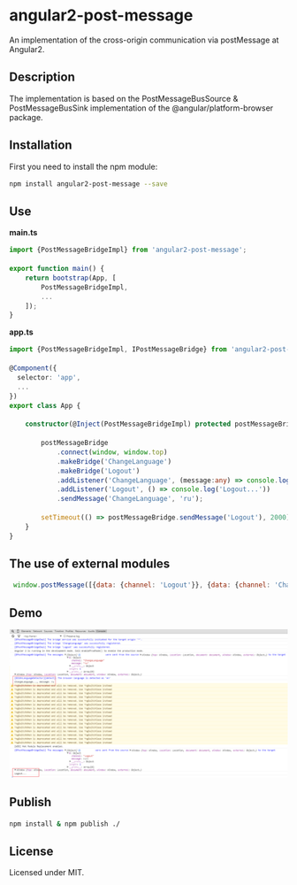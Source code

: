 # angular2-post-message

An implementation of the cross-origin communication via postMessage at Angular2.

## Description

The implementation is based on the PostMessageBusSource & PostMessageBusSink implementation of the @angular/platform-browser package.

## Installation

First you need to install the npm module:
```sh
npm install angular2-post-message --save
```

## Use

**main.ts**
```typescript
import {PostMessageBridgeImpl} from 'angular2-post-message';

export function main() {
    return bootstrap(App, [
        PostMessageBridgeImpl,
        ...
    ]);
}
```

**app.ts**
```typescript
import {PostMessageBridgeImpl, IPostMessageBridge} from 'angular2-post-message';

@Component({
  selector: 'app',
  ...
})
export class App {

    constructor(@Inject(PostMessageBridgeImpl) protected postMessageBridge:IPostMessageBridge) {

        postMessageBridge
            .connect(window, window.top)
            .makeBridge('ChangeLanguage')
            .makeBridge('Logout')
            .addListener('ChangeLanguage', (message:any) => console.log('ChangeLanguage..., message:', message))
            .addListener('Logout', () => console.log('Logout...'))
            .sendMessage('ChangeLanguage', 'ru');

        setTimeout(() => postMessageBridge.sendMessage('Logout'), 2000);
    }
}
```

## The use of external modules

```javascript
 window.postMessage([{data: {channel: 'Logout'}}, {data: {channel: 'ChangeLanguage', message: 'es'}}], '*');
```

## Demo

![Preview](demo/preview.png)

## Publish

```sh
npm install & npm publish ./
```

## License

Licensed under MIT.